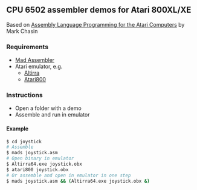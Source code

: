 ## CPU 6502 assembler demos for Atari 800XL/XE

Based on [Assembly Language Programming for the Atari Computers](https://ksquiggle.neocities.org/alp.htm) by Mark Chasin
### Requirements
* [Mad Assembler](https://github.com/tebe6502/Mad-Assembler/releases)
* Atari emulator, e.g.
    * [Altirra](https://www.virtualdub.org/altirra.html)
    * [Atari800](https://github.com/atari800/atari800/releases)

### Instructions
* Open a folder with a demo
* Assemble and run in emulator

#### Example
```bash
$ cd joystick
# Assemble
$ mads joystick.asm
# Open binary in emulator
$ Altirra64.exe joystick.obx
$ atari800 joystick.obx
# Or assemble and open in emulator in one step
$ mads joystick.asm && (Altirra64.exe joystick.obx &)
```
